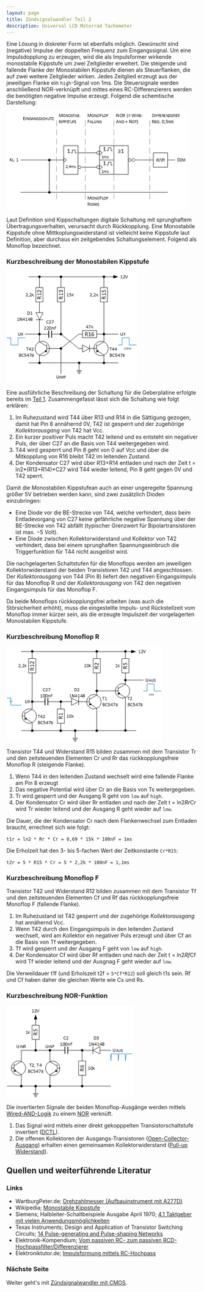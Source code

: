 ```yaml
---
layout: page
title: Zündsignalwandler Teil 2
description: Universal LCD Motorrad Tachometer
---
```


Eine Lösung in diskreter Form ist ebenfalls möglich. Gewünscht sind (negative) Impulse der doppelten Frequenz zum Eingangssignal. Um eine Impulsdopplung zu erzeugen, wird die als Impulsformer wirkende monostabile Kippstufe um zwei Zeitglieder erweitert. Die steigende und fallende Flanke der Monostabilen Kippstufe dienen als Steuerflanken, die auf zwei weitere Zeitglieder wirken. Jedes Zeitglied erzeugt aus der jeweiligen Flanke ein `high`-Signal von 1ms. Die Steuersignale werden anschließend NOR-verknüpft und mittes eines RC-Differenzierers werden die benötigten negative Impulse erzeugt. Folgend die schemtische Darstellung:

![Schematische Darstellung Zündsignalwandler](../images/Zuendsignalwandler_1.png)

Laut Definition sind Kippschaltungen digitale Schaltung mit sprunghaftem Übertragungsverhalten, verursacht durch Rückkopplung. Eine Monostabile Kippstufe ohne Mittkoplungswiderstand ist vielleicht keine Kippstufe laut Definition, aber durchaus ein zeitgebendes Schaltungselement. Folgend als Monoflop bezeichnet.

### Kurzbeschreibung der Monostabilen Kippstufe

![Monostabilen Kippstufe](../images/Monostabilen_Kippstufe.png)

Eine ausführliche Beschreibung der Schaltung für die Geberplatine erfolgte bereits im [Teil 1](zuendsignalwandler_1.html). Zusammengefasst lässt sich die Schaltung wie folgt erklären:
1. Im Ruhezustand wird T44 über R13 und R14 in die Sättigung gezogen, damit hat Pin 8 annähernd 0V, T42 ist gesperrt und der zugehörige _Kollektorausgang_ von T42 hat Vcc.
2. Ein kurzer positiver Puls macht T42 leitend und es entsteht ein negativer Puls, der über C27 an die Basis von T44 weitergegeben wird.
3. T44 wird gesperrt und Pin 8 geht von 0 auf Vcc und über die Mitkopplung von R16 bleibt T42 im leitenden Zustand.
4. Der Kondensator C27 wird über R13+R14 entladen und nach der Zeit t = ln2*(R13+R14)*C27 wird T44 wieder leitend, Pin 8 geht gegen 0V und T42 sperrt.

Damit die Monostabilen Kippstufean auch an einer ungeregelte Spannung größer 5V betrieben werden kann, sind zwei zusätzlich Dioden einzubringen:
- Eine Diode vor die BE-Strecke von T44, welche verhindert, dass beim Entladevorgang von C27 keine gefährliche negative Spannung über der BE-Strecke von T42 abfällt (typischer Grenzwert für Bipolartransistoren ist max. −5 Volt).
- Eine Diode zwischen Kollektorwiderstand und Kollektor von T42 verhindert, dass bei einem sprunghaften Spannungseinbruch die Triggerfunktion für T44 nicht ausgelöst wird. 

Die nachgelagerten Schaltstufen für die Monoflops werden am jeweiligen Kollektorwiderstand der beiden Transistoren T42 und T44 angeschlossen. Der _Kollektorausgang_ von T44 (Pin 8) liefert den negativen Eingangsimpuls für das Monoflop R und der _Kollektorausgang_ von T42 den negativen Eingangsimpuls für das Monoflop F.

Da beide Monoflops rückkopplungsfrei arbeiten (was auch die Störsicherheit erhöht), muss die eingestellte Impuls- und Rückstellzeit vom Monoflop immer kürzer sein, als die erzeugte Impulszeit der vorgelagerten Monostabilen Kippstufe.

### Kurzbeschreibung Monoflop R

![Monoflop R](../images/Monoflop_R.png)

Transistor T44 und Widerstand R15 bilden zusammen mit dem Transistor Tr und den zeitsteuenden Elementen Cr und Rr das rückkopplungsfreie Monoflop R (steigende Flanke).

1. Wenn T44 in den leitenden Zustand wechselt wird eine fallende Flanke am Pin 8 erzeugt
2. Das negative Potential wird über Cr an die Basis von Ts weitergegeben.
3. Tr wird gesperrt und der Ausgang R geht von `low` auf `high`.
4. Der Kondensator Cr wird über Rr entladen und nach der Zeit t = ln2*Rr*Cr wird Tr wieder leitend und der Ausgang R geht wieder auf `low`.

Die Dauer, die der Kondensator Cr nach dem Flankenwechsel zum Entladen braucht, errechnet sich wie folgt:

    t1r = ln2 * Rr * Cr = 0,69 * 15k * 100nF = 1ms

Die Erholzeit hat den 3- bis 5-fachen Wert der Zeitkonstante `Cr*R15`:

    t2r = 5 * R15 * Cr = 5 * 2,2k * 100nF = 1,1ms

### Kurzbeschreibung Monoflop F
Transistor T42 und Widerstand R12 bilden zusammen mit dem Transistor Tf und den zeitsteuenden Elementen Cf und Rf das rückkopplungsfreie Monoflop F (fallende Flanke).

1. Im Ruhezustand ist T42 gesperrt und der zugehörige _Kollektorausgang_ hat annähernd Vcc.
2. Wenn T42 durch den Eingangsimpuls in den leitenden Zustand wechselt, wird am Kollektor ein negativer Puls erzeugt und über Cf an die Basis von Tf weitergegeben.
3. Tf wird gesperrt und der Ausgang F geht von `low` auf `high`.
4. Der Kondensator Cf wird über Rf entladen und nach der Zeit t = ln2*Rf*Cf wird Tf wieder leitend und der Ausgnag F geht wieder auf `low`.

Die Verweildauer t1f (und Erholszeit t2f = `5*Cf*R12`) soll gleich t1s sein. Rf und Cf haben daher die gleichen Werte wie Cs und Rs.

### Kurzbeschreibung NOR-Funktion

![NOR-Funktion](../images/NOR-Funktion.png)

Die invertierten Signale der beiden Monoflop-Ausgänge werden mittels [Wired-AND-Logik](http://de.wikipedia.org/wiki/Wired-AND) zu einem [NOR](http://www.play-hookey.com/digital_experiments/dtl/dtl_nor2.html) verknüft.

1. Das Signal wird mittels einer direkt gekopppelten Transistorschaltstufe invertiert ([DCTL](http://en.wikipedia.org/wiki/Direct-coupled_transistor_logic)).
2. Die offenen Kollektoren der Ausgangs-Transistoren ([Open-Collector-Ausgang](http://de.wikipedia.org/wiki/Open-Collector-Ausgang)) erhalten einen gemeinsamen Kollektorwiderstand ([Pull-up Widerstand](http://de.wikipedia.org/wiki/Open_circuit#Pull-up)).

## Quellen und weiterführende Literatur

### Links
- WartburgPeter.de; [Drehzahlmesser (Aufbauinstrument mit A277D)](www.wartburgpeter.de/download/dzm.pdf)
- Wikipedia; [Monostabile Kippstufe](http://de.wikipedia.org/wiki/Monostabile_Kippstufe)
- Siemens; Halbleiter-Schaltbeispiele Ausgabe April 1970; [4.1 Taktgeber mit vielen Anwendungsmöglichkeiten](http://www.fingers-welt.de/info/siemens_schaltbeispiele_1970_1.pdf)
- Texas Instruments; Design and Application of Transistor Switching Circuits; [14 Pulse-generating and Pulse-shaping Networks](http://archive.org/details/DesignAndApplicationOfTransistorSwitchingCircuits/page/n279)
- Elektronik-Kompendium; [Vom passiven RC- zum passiven RCD-Hochpassfilter/Differenzierer](http://www.elektronik-kompendium.de/public/schaerer/rcdhp.htm)
- Elektroniktutor.de; [Impulsformung mittels RC-Hochpass](https://elektroniktutor.de/analogtechnik/differz.html)

### Nächste Seite
Weiter geht's mit [Zündsignalwandler mit CMOS](zuendsignalwandler_3.html).
